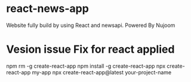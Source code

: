 # react-news-app
Website fully build by using React and newsapi.
Powered By Nujoom

#  Vesion issue Fix for react applied
npm rm -g create-react-app
npm install -g create-react-app
npx create-react-app my-app
npx create-react-app@latest your-project-name
